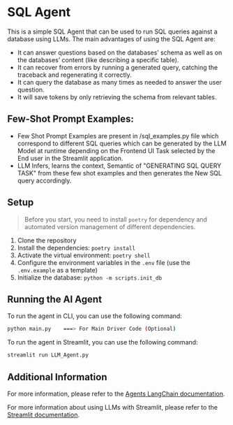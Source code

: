 # SQL Agent

This is a simple SQL Agent that can be used to run SQL queries against a database using LLMs. The main advantages of using the SQL Agent are:
- It can answer questions based on the databases’ schema as well as on the databases’ content (like describing a specific table).
- It can recover from errors by running a generated query, catching the traceback and regenerating it correctly.
- It can query the database as many times as needed to answer the user question.
- It will save tokens by only retrieving the schema from relevant tables.

## Few-Shot Prompt Examples:

- Few Shot Prompt Examples are present in /sql_examples.py  file  which correspond to different SQL queries which can be generated by the LLM Model at runtime depending on the Frontend UI Task selected by the End user in the Streamlit application.
- LLM Infers, learns the  context, Semantic of  "GENERATING  SQL  QUERY TASK" from these  few shot examples and then generates the New SQL query accordingly. 

## Setup

> Before you start, you need to install `poetry` for dependency and automated version management of  different  dependencies.

1. Clone the repository
2. Install the dependencies: `poetry install`
3. Activate the virtual environment: `poetry shell`
4. Configure the environment variables in the `.env` file (use the `.env.example` as a template)
5. Initialize the database: `python -m scripts.init_db`

## Running the AI Agent

To run the agent in CLI, you can use the following command:

```bash
python main.py    ===> For Main Driver Code (Optional) 
```

To run the agent in Streamlit, you can use the following command:

```bash
streamlit run LLM_Agent.py
```

## Additional Information

For more information, please refer to the [Agents LangChain documentation](https://python.langchain.com/docs/use_cases/sql/agents).

For more information about using LLMs with Streamlit, please refer to the [Streamlit documentation](https://docs.streamlit.io/knowledge-base/tutorials/llm-quickstart).
